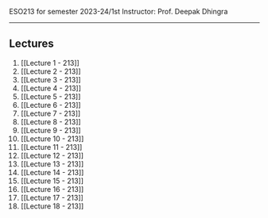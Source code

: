 
ESO213 for semester 2023-24/1st 
Instructor: Prof. Deepak Dhingra

<hr>

## Lectures 
1. [[Lecture 1 - 213]]
2. [[Lecture 2 - 213]]
3. [[Lecture 3 - 213]]
4. [[Lecture 4 - 213]]
5. [[Lecture 5 - 213]]
6. [[Lecture 6 - 213]]
7. [[Lecture 7 - 213]]
8. [[Lecture 8 - 213]]
9. [[Lecture 9 - 213]]
10. [[Lecture 10 - 213]]
11. [[Lecture 11 - 213]]
12. [[Lecture 12 - 213]]
13. [[Lecture 13 - 213]]
14. [[Lecture 14 - 213]]
15. [[Lecture 15 - 213]]
16. [[Lecture 16 - 213]]
17. [[Lecture 17 - 213]]
18. [[Lecture 18 - 213]]

